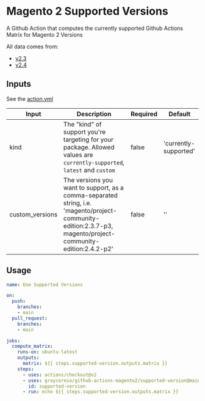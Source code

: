 # Magento 2 Supported Versions

A Github Action that computes the currently supported Github Actions Matrix for Magento 2 Versions

All data comes from:

- [v2.3](https://github.com/magento/devdocs/blob/master/src/_data/codebase/v2_3/system-requirements.yml)
- [v2.4](https://github.com/magento/devdocs/blob/master/src/_data/codebase/v2_4/system-requirements.yml)

## Inputs

See the [action.yml](./action.yml)

| Input           | Description                                                                                                                                                  | Required | Default     |
| --------------- | ------------------------------------------------------------------------------------------------------------------------------------------------------------ | -------- | ----------- |
| kind            | The "kind" of support you're targeting for your package. Allowed values are `currently-supported`, `latest` and `custom`                                     | false    | 'currently-supported' |
| custom_versions | The versions you want to support, as a comma-separated string, i.e. 'magento/project-community-edition:2.3.7-p3, magento/project-community-edition:2.4.2-p2' | false    | ''          |

## Usage

```yml
name: Use Supported Versions

on:
  push:
    branches:
    - main
  pull_request:
    branches:
    - main

jobs:
  compute_matrix:
    runs-on: ubuntu-latest
    outputs:
      matrix: ${{ steps.supported-version.outputs.matrix }}
    steps:
      - uses: actions/checkout@v2
      - uses: graycoreio/github-actions-magento2/supported-version@main
        id: supported-version
      - run: echo ${{ steps.supported-version.outputs.matrix }}
```
